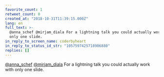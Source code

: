 ```yaml
---
favorite_count: 1
retweet_count: 0
created_at: "2018-10-31T11:39:15.000Z"
lang: en
full_text: >-
  @anna_schef @mirjam_diala For a lightning talk you could actually work with
  only one slide.
in_reply_to_screen_name: coderbyheart
in_reply_to_status_id_str: "1057597425718906880"
replies: []
---
```


[@anna_schef](https://twitter.com/anna_schef)
[@mirjam_diala](https://twitter.com/mirjam_diala) For a lightning talk you could
actually work with only one slide.
